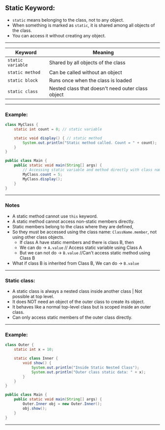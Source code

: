 ## **Static Keyword:**

- `static` means belonging to the class, not to any object.
- When something is marked as `static`, it is shared among all objects of the class.
- You can access it without creating any object.

---

| Keyword | Meaning |
| --- | --- |
| `static variable` | Shared by all objects of the class |
| `static method` | Can be called without an object |
| `static block` | Runs once when the class is loaded |
| `static class` | Nested class that doesn't need outer class object |

---

### **Example:**

```java
class MyClass {
    static int count = 0; // static variable

    static void display() { // static method
        System.out.println("Static method called. Count = " + count);
    }
}

public class Main {
    public static void main(String[] args) {
        // Accessing static variable and method directly with class name / Without Object.
        MyClass.count = 5;
        MyClass.display();
    }
}

```

---

### **Notes**

- A static method cannot use `this` keyword.
- A static method cannot access non-static members directly.
- Static members belong to the class where they are defined,
- So they must be accessed using the class name: `ClassName.member`, not using other class objects.
    - If class A have static members and there is class B, then 
    - We can do -> `A.value`     // Access static variable using Class A
    - But we can not do -> `B.value`    //Can't access static method using Class B
- What if class B is inherited from Class B, We can do -> `B.value`


---

### **Static class:**

- A static class is always a nested class inside another class | Not possible at top level.
- It does NOT need an object of the outer class to create its object.
- It behaves like a normal top-level class but is scoped inside an outer class.
- Can only access static members of the outer class directly.

---

### **Example:**

```java
class Outer {
    static int x = 10;

    static class Inner {
        void show() {
            System.out.println("Inside Static Nested Class");
            System.out.println("Outer class static data: " + x);
        }
    }
}

public class Main {
    public static void main(String[] args) {
        Outer.Inner obj = new Outer.Inner();
        obj.show();
    }
}

```
---